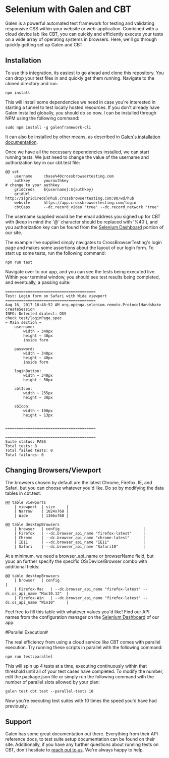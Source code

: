 # Selenium with Galen and CBT #

Galen is a powerful automated test framework for testing and validating responsive CSS within your website or web-application. Combined with a cloud device lab like CBT, you can quickly and efficiently execute your tests on a wide array of operating systems in browsers. Here, we'll go through quickly getting set up Galen and CBT.

## Installation ##

To use this integration, its easiest to go ahead and clone this repository. You can drop your test files in and quickly get them running. Navigate to the cloned directory and run:

```
npm install
```

This will install some dependencies we need in case you're interested in starting a tunnel to test locally hosted resources. If you don't already have Galen installed globally, you should do so now. I can be installed through NPM using the following command:

```
sudo npm install -g galenframework-cli
```

It can also be installed by other means, as described in [Galen's installation documentation](http://galenframework.com/docs/getting-started-install-galen/).

Once we have all the necessary dependencies installed, we can start running tests. We just need to change the value of the username and authorization key in our cbt.test file:

```
@@ set
    username     chase%40crossbrowsertesting.com
    authkey      yourauthkey												# change to your authkey
    gridCreds    ${username}:${authkey}
    gridUrl      http://${gridCreds}@hub.crossbrowsertesting.com:80/wd/hub
    website      https://app.crossbrowsertesting.com/login
    cbtCaps      --dc.record_video "true" --dc.record_network "true"

```

The username supplied would be the email address you signed up for CBT with (keep in mind the '@' character should be replaced with '%40'), and you authorization key can be found from the [Selenium Dashboard](https://app.crossbrowsertesting.com/selenium/run) portion of our site. 

The example I've supplied simply navigates to CrossBrowserTesting's login page and makes some assertions about the layout of our login form. To start up some tests, run the following command:

```
npm run test
```

Navigate over to our app, and you can see the tests being executed live. Within your terminal window, you should see test results being completed, and eventually, a passing suite:

```
========================================
Test: Login form on Safari with Wide viewport
========================================
Aug 16, 2017 10:46:52 AM org.openqa.selenium.remote.ProtocolHandshake createSession
INFO: Detected dialect: OSS
check test/loginPage.spec
= Main section =
    username:
        width ~ 340px
        height ~ 40px
        inside form

    password:
        width ~ 340px
        height ~ 40px
        inside form

    loginButton:
        width ~ 340px
        height ~ 50px

    cbtIcon:
        width ~ 255px
        height ~ 38px

    sbIcon:
        width ~	100px
        height ~ 13px


========================================
----------------------------------------
========================================
Suite status: PASS
Total tests: 8
Total failed tests: 0
Total failures: 0
```

## Changing Browsers/Viewport ##

The browsers chosen by default are the latest Chrome, Firefox, IE, and Safari, but you can choose whatever you'd like. Do so by modifying the data tables in cbt.test:

```
@@ table viewports
    | viewport  | size     |
    | Narrow    | 1024x768 |
    | Wide      | 1366x768 |

@@ table desktopBrowsers
    | browser   | config             					     |
    | Firefox   | --dc.browser_api_name "firefox-latest" 	 |
    | Chrome    | --dc.browser_api_name "chrome-latest"      |
    | IE11      | --dc.browser_api_name "IE11"               |
    | Safari    | --dc.browser_api_name "Safari10"           |
```

At a minimum, we need a browser_api_name or browserName field, but youc an further specify the specific OS/Device/Browser combo with additional fields:

```
@@ table desktopBrowsers
    | browser   | config             					 								  |
    | Firefox-Mac   | --dc.browser_api_name "firefox-latest" --dc.os_api_name "Mac10.12"  |
    | Firefox-Win   | --dc.browser_api_name "firefox-latest" --dc.os_api_name "Win10"     |
```

Feel free to fill this table with whatever values you'd like! Find our API names from the configuration manager on the [Selenium Dashboard](https://app.crossbrowsertesting.com/selenium/run) of our app. 

#Parallel Execution#

The real efficiency from using a cloud service like CBT comes with parallel execution. Try running these scripts in parallel with the following command:

```
npm run test:parallel
```

This will spin up 4 tests at a time, executing continuously within that threshold until all of your test cases have completed. To modify the number, edit the package.json file or simply run the following command with the number of parallel slots allowed by your plan:

```
galen test cbt.test --parallel-tests 10
```

Now you're executing test suites with 10 times the speed you'd have had previously. 

## Support ##

Galen has some great documentation out there. Everything from their API reference docs, to test suite setup documentation can be found on their site. Additionally, if you have any further questions about running tests on CBT, don't hesitate to [reach out to us](mailto:support@crossbrowsertesting.com). We're always happy to help.
